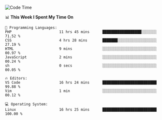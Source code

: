 <!-- [![Top Langs](https://github-readme-stats.vercel.app/api/top-langs/?username=gagahsyuja&theme=dracula&hide_border=true&border_radius=7)](https://github.com/anuraghazra/github-readme-stats) -->

<!--START_SECTION:waka-->
![Code Time](http://img.shields.io/badge/Code%20Time-47%20hrs%2032%20mins-blue)

📊 **This Week I Spent My Time On** 

```text
💬 Programming Languages: 
PHP                      11 hrs 45 mins      ██████████████████░░░░░░░   71.52 % 
CSS                      4 hrs 28 mins       ███████░░░░░░░░░░░░░░░░░░   27.19 % 
HTML                     9 mins              ░░░░░░░░░░░░░░░░░░░░░░░░░   00.97 % 
JavaScript               2 mins              ░░░░░░░░░░░░░░░░░░░░░░░░░   00.24 % 
sh                       0 secs              ░░░░░░░░░░░░░░░░░░░░░░░░░   00.05 % 

🔥 Editors: 
VS Code                  16 hrs 24 mins      █████████████████████████   99.88 % 
Vim                      1 min               ░░░░░░░░░░░░░░░░░░░░░░░░░   00.12 % 

💻 Operating System: 
Linux                    16 hrs 25 mins      █████████████████████████   100.00 % 
```


<!--END_SECTION:waka-->
